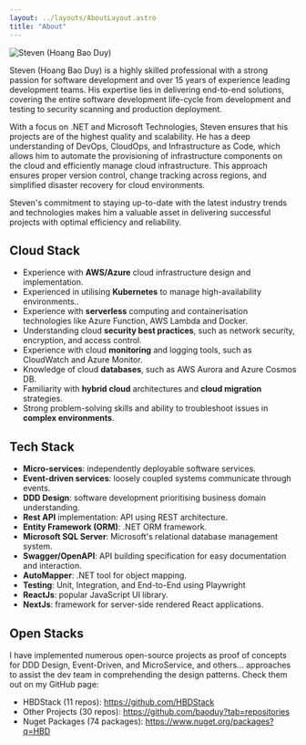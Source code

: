 ```yaml
---
layout: ../layouts/AboutLayout.astro
title: "About"
---
```


<div>
  <img src="/assets/steven-hoang.jpeg" class="sm:w-1/4 mx-auto" alt="Steven (Hoang Bao Duy)">
</div>

Steven (Hoang Bao Duy) is a highly skilled professional with a strong passion for software development and over 15 years of experience
leading development teams. His expertise lies in delivering end-to-end solutions, covering the entire software development life-cycle
from development and testing to security scanning and production deployment.

With a focus on .NET and Microsoft Technologies, Steven ensures that his projects are of the highest quality and scalability.
He has a deep understanding of DevOps, CloudOps, and Infrastructure as Code, which allows him to automate the provisioning of infrastructure components on the cloud and efficiently manage cloud infrastructure.
This approach ensures proper version control, change tracking across regions, and simplified disaster recovery for cloud environments.

Steven's commitment to staying up-to-date with the latest industry trends and technologies makes him a valuable asset
in delivering successful projects with optimal efficiency and reliability.

## Cloud Stack

- Experience with **AWS/Azure** cloud infrastructure design and implementation.
- Experienced in utilising **Kubernetes** to manage high-availability environments..
- Experience with **serverless** computing and containerisation technologies like Azure Function, AWS Lambda and Docker.
- Understanding cloud **security best practices**, such as network security, encryption, and access control.
- Experience with cloud **monitoring** and logging tools, such as CloudWatch and Azure Monitor.
- Knowledge of cloud **databases**, such as AWS Aurora and Azure Cosmos DB.
- Familiarity with **hybrid cloud** architectures and **cloud migration** strategies.
- Strong problem-solving skills and ability to troubleshoot issues in **complex environments**.

## Tech Stack

- **Micro-services**: independently deployable software services.
- **Event-driven services**: loosely coupled systems communicate through events.
- **DDD Design**: software development prioritising business domain understanding.
- **Rest API** implementation: API using REST architecture.
- **Entity Framework (ORM)**: .NET ORM framework.
- **Microsoft SQL Server**: Microsoft's relational database management system.
- **Swagger/OpenAPI**: API building specification for easy documentation and interaction.
- **AutoMapper**: .NET tool for object mapping.
- **Testing**: Unit, Integration, and End-to-End using Playwright
- **ReactJs**: popular JavaScript UI library.
- **NextJs**: framework for server-side rendered React applications.

## Open Stacks

I have implemented numerous open-source projects as proof of concepts for DDD Design, Event-Driven, and MicroService, and others... approaches to assist the dev team in comprehending the design patterns.
Check them out on my GitHub page:

- HBDStack (11 repos): https://github.com/HBDStack
- Other Projects (30 repos): https://github.com/baoduy?tab=repositories
- Nuget Packages (74 packages): https://www.nuget.org/packages?q=HBD

